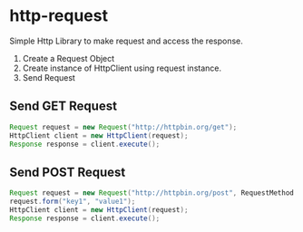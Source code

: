 # http-request
Simple Http Library to make request and access the response.

1. Create a Request Object
2. Create instance of HttpClient using request instance.
3. Send Request

## Send GET Request

```java
Request request = new Request("http://httpbin.org/get");
HttpClient client = new HttpClient(request);
Response response = client.execute();
```

## Send POST Request

```java
Request request = new Request("http://httpbin.org/post", RequestMethod.POST);
request.form("key1", "value1");
HttpClient client = new HttpClient(request);
Response response = client.execute();
```
